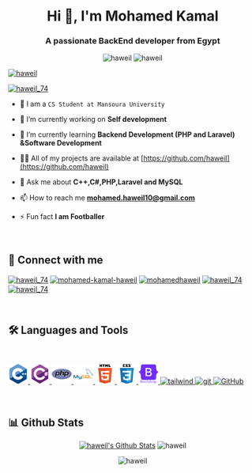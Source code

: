<h1 align="center">Hi 👋, I'm Mohamed Kamal</h1>
<h3 align="center">A passionate BackEnd developer from Egypt</h3>

<p align="center"> <img src="https://komarev.com/ghpvc/?username=haweil&label=Profile%20views&color=0e75b6&style=flat" alt="haweil" /> 
		   <img src="https://img.shields.io/github/followers/haweil?label=Followers" alt="haweil" />
</p>

<p align="left"> <a href="https://github.com/ryo-ma/github-profile-trophy"><img src="https://github-profile-trophy.vercel.app/?username=haweil" alt="haweil" /></a> </p>

<p align="left"> <a href="https://twitter.com/haweil_74" target="blank"><img src="https://img.shields.io/twitter/follow/haweil_74?logo=twitter&style=for-the-badge" alt="haweil_74" /></a> </p>

- :school: I am a `CS Student at Mansoura University`
- 🔭 I’m currently working on **Self development**

- 🌱 I’m currently learning **Backend Development (PHP and Laravel) &Software Development**

- 👨‍💻 All of my projects are available at [https://github.com/haweil](https://github.com/haweil)

- 💬 Ask me about **C++,C#,PHP,Laravel and MySQL**

- 📫 How to reach me **mohamed.haweil10@gmail.com**

- ⚡ Fun fact **I am Footballer**
<br>

## 📩 Connect with me
<p align="left">
<a href="https://twitter.com/haweil_74" target="blank"><img align="center" src="https://raw.githubusercontent.com/rahuldkjain/github-profile-readme-generator/master/src/images/icons/Social/twitter.svg" alt="haweil_74" height="30" width="40" /></a>
<a href="https://linkedin.com/in/mohamed-kamal-haweil" target="blank"><img align="center" src="https://raw.githubusercontent.com/rahuldkjain/github-profile-readme-generator/master/src/images/icons/Social/linked-in-alt.svg" alt="mohamed-kamal-haweil" height="30" width="40" /></a>
<a href="https://fb.com/mohamedhaweil" target="blank"><img align="center" src="https://raw.githubusercontent.com/rahuldkjain/github-profile-readme-generator/master/src/images/icons/Social/facebook.svg" alt="mohamedhaweil" height="30" width="40" /></a>
<a href="https://instagram.com/haweil_74" target="blank"><img align="center" src="https://raw.githubusercontent.com/rahuldkjain/github-profile-readme-generator/master/src/images/icons/Social/instagram.svg" alt="haweil_74" height="30" width="40" /></a>
<a href="https://codeforces.com/profile/haweil_74" target="blank"><img align="center" src="https://raw.githubusercontent.com/rahuldkjain/github-profile-readme-generator/master/src/images/icons/Social/codeforces.svg" alt="haweil_74" height="30" width="40" /></a>
</p>
<br>

##  🛠 Languages and Tools
<br>
<p align="left">
<a href="https://www.w3schools.com/cpp/" target="_blank" rel="noreferrer"> <img src="https://raw.githubusercontent.com/devicons/devicon/master/icons/cplusplus/cplusplus-original.svg" alt="cplusplus" width="40" height="40"/>
 </a>
<a href="https://www.w3schools.com/cs/" target="_blank" rel="noreferrer"> <img src="https://raw.githubusercontent.com/devicons/devicon/master/icons/csharp/csharp-original.svg" alt="csharp" width="40" height="40"/>
 </a> 
<a href="https://www.php.net" target="_blank" rel="noreferrer"> <img src="https://raw.githubusercontent.com/devicons/devicon/master/icons/php/php-original.svg" alt="php" width="40" height="40"/> 
</a> 
<a href="https://www.mysql.com/" target="_blank" rel="noreferrer"> <img src="https://raw.githubusercontent.com/devicons/devicon/master/icons/mysql/mysql-original-wordmark.svg" alt="mysql" width="40" height="40"/> </a> 
<a href="https://www.w3.org/html/" target="_blank" rel="noreferrer"> <img src="https://raw.githubusercontent.com/devicons/devicon/master/icons/html5/html5-original-wordmark.svg" alt="html5" width="40" height="40"/> </a>
<a href="https://www.w3schools.com/css/" target="_blank" rel="noreferrer"> <img src="https://raw.githubusercontent.com/devicons/devicon/master/icons/css3/css3-original-wordmark.svg" alt="css3" width="40" height="40"/> 
</a>
<a href="https://getbootstrap.com" target="_blank" rel="noreferrer"> <img src="https://raw.githubusercontent.com/devicons/devicon/master/icons/bootstrap/bootstrap-plain-wordmark.svg" alt="bootstrap" width="40" height="40"/>
 </a>
<a href="https://tailwindcss.com/" target="_blank" rel="noreferrer"> <img src="https://www.vectorlogo.zone/logos/tailwindcss/tailwindcss-icon.svg" alt="tailwind" width="40" height="40"/> </a>
 <a href="https://git-scm.com/" target="_blank" rel="noreferrer"> <img src="https://www.vectorlogo.zone/logos/git-scm/git-scm-icon.svg" alt="git" width="40" height="40"/>
 </a>
<a href="https://github.com/" title="GitHub"><img src="https://img.shields.io/badge/github-%23121011.svg?style=for-the-badge&logo=github&logoColor=white" alt="GitHub">
</a> 
  </p>
<br> 

## 📊 Github Stats
 <p align="center">
    <a href="https://github.com/anuraghazra/github-readme-stats">
	    <img alt="haweil's Github Stats" src="https://github-readme-stats.vercel.app/api?username=haweil&show_icons=true&count_private=true&locale=en&theme=tokyonight&layout=compact" height="230px"/></a>
	  <img src="https://github-readme-stats.vercel.app/api/top-langs?username=haweil&langs_count=10&show_icons=true&locale=en&theme=tokyonight" alt="haweil" height="230px"/>
<br>
<p align="center"><img src="https://github-readme-streak-stats.herokuapp.com/?user=haweil&theme=tokyonight_duo" alt="haweil" /></p>
  <br>

